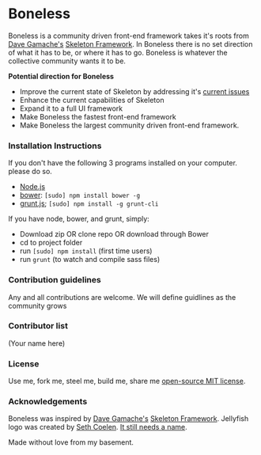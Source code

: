 # Boneless
Boneless is a community driven front-end framework takes it's roots from [Dave Gamache's](https://twitter.com/dhg) [Skeleton Framework](https://github.com/dhg/Skeleton). In Boneless there is no set direction of what it has to be, or where it has to go. Boneless is whatever the collective community wants it to be.

**Potential direction for Boneless**
 * Improve the current state of Skeleton by addressing it's [current issues](https://github.com/dhg/Skeleton/issues)
 * Enhance the current capabilities of Skeleton
 * Expand it to a full UI framework
 * Make Boneless the fastest front-end framework
 * Make Boneless the largest community driven front-end framework.

### Installation Instructions
If you don't have the following 3 programs installed on your computer. please do so.
  * [Node.js](http://nodejs.org)
  * [bower](http://bower.io): `[sudo] npm install bower -g`
  * [grunt.js](http://grunt.js); `[sudo] npm install -g grunt-cli`

If you have node, bower, and grunt, simply:
  * Download zip OR clone repo OR download through Bower
  * cd to project folder
  * run `[sudo] npm install` (first time users)
  * run `grunt` (to watch and compile sass files)


### Contribution guidelines
Any and all contributions are welcome. We will define guidlines as the community grows

### Contributor list
(Your name here)

### License
Use me, fork me, steel me, build me, share me [open-source MIT license](http://opensource.org/licenses/mit-license.php).

### Acknowledgements
Boneless was inspired by [Dave Gamache's](https://twitter.com/dhg) [Skeleton Framework](https://github.com/dhg/Skeleton). Jellyfish logo was created by [Seth Coelen](http://www.twitter.com/whatsnewsaes). [It still needs a name](https://github.com/whatsnewsaes/Boneless/issues/1).

Made without love from my basement.
